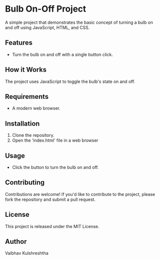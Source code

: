 # Bulb On-Off Project

A simple project that demonstrates the basic concept of turning a bulb on and off using JavaScript, HTML, and CSS.

## Features
* Turn the bulb on and off with a single button click.

## How it Works
The project uses JavaScript to toggle the bulb's state on and off.

## Requirements
* A modern web browser.

## Installation
1. Clone the repository.
2. Open the 'index.html' file in a web browser

## Usage
* Click the button to turn the bulb on and off.

## Contributing
Contributions are welcome! If you'd like to contribute to the project, please fork the repository and submit a pull request.

## License
This project is released under the MIT License.

## Author
Vaibhav Kulshreshtha
